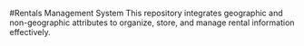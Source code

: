 #Rentals Management System
This repository integrates geographic and non-geographic attributes to organize, store, and manage rental information effectively.

